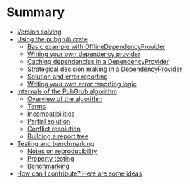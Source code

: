 # Summary

- [Version solving](./version_solving.md)
- [Using the pubgrub crate](./pubgrub_crate/intro.md)
  - [Basic example with OfflineDependencyProvider](./pubgrub_crate/offline_dep_provider.md)
  - [Writing your own dependency provider]()
  - [Caching dependencies in a DependencyProvider]()
  - [Strategical decision making in a DependencyProvider]()
  - [Solution and error reporting]()
  - [Writing your own error reporting logic]()
- [Internals of the PubGrub algorithm](./internals/intro.md)
  - [Overview of the algorithm]()
  - [Terms]()
  - [Incompatibilities]()
  - [Partial solution]()
  - [Conflict resolution]()
  - [Building a report tree]()
- [Testing and benchmarking](./testing/intro.md)
  - [Notes on reproducibility]()
  - [Property testing]()
  - [Benchmarking]()
- [How can I contribute? Here are some ideas](./contributing.md)

